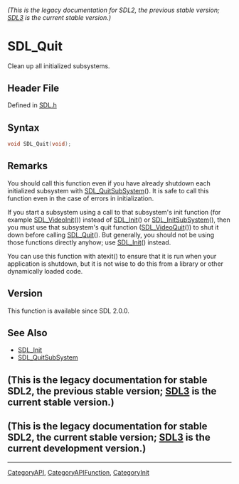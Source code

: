 ###### (This is the legacy documentation for SDL2, the previous stable version; [SDL3](https://wiki.libsdl.org/SDL3/) is the current stable version.)
# SDL_Quit

Clean up all initialized subsystems.

## Header File

Defined in [SDL.h](https://github.com/libsdl-org/SDL/blob/SDL2/include/SDL.h)

## Syntax

```c
void SDL_Quit(void);
```

## Remarks

You should call this function even if you have already shutdown each
initialized subsystem with [SDL_QuitSubSystem](SDL_QuitSubSystem)(). It is
safe to call this function even in the case of errors in initialization.

If you start a subsystem using a call to that subsystem's init function
(for example [SDL_VideoInit](SDL_VideoInit)()) instead of
[SDL_Init](SDL_Init)() or [SDL_InitSubSystem](SDL_InitSubSystem)(), then
you must use that subsystem's quit function
([SDL_VideoQuit](SDL_VideoQuit)()) to shut it down before calling
[SDL_Quit](SDL_Quit)(). But generally, you should not be using those
functions directly anyhow; use [SDL_Init](SDL_Init)() instead.

You can use this function with atexit() to ensure that it is run when your
application is shutdown, but it is not wise to do this from a library or
other dynamically loaded code.

## Version

This function is available since SDL 2.0.0.

## See Also

- [SDL_Init](SDL_Init)
- [SDL_QuitSubSystem](SDL_QuitSubSystem)


## (This is the legacy documentation for stable SDL2, the previous stable version; [SDL3](https://wiki.libsdl.org/SDL3/) is the current stable version.)



## (This is the legacy documentation for stable SDL2, the current stable version; [SDL3](https://wiki.libsdl.org/SDL3/) is the current development version.)



----
[CategoryAPI](CategoryAPI), [CategoryAPIFunction](CategoryAPIFunction), [CategoryInit](CategoryInit)

